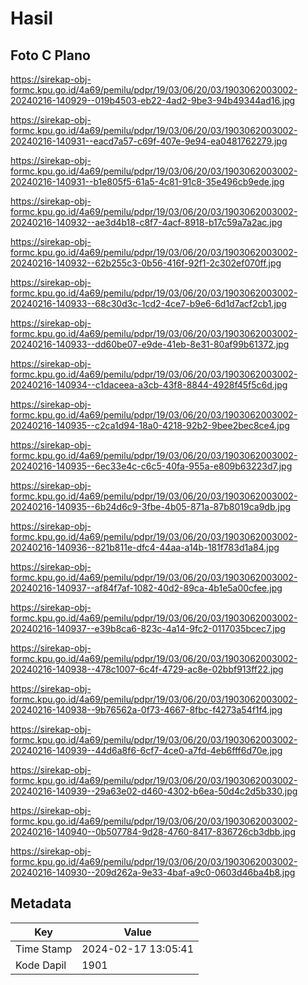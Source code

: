 # Hasil

## Foto C Plano

https://sirekap-obj-formc.kpu.go.id/4a69/pemilu/pdpr/19/03/06/20/03/1903062003002-20240216-140929--019b4503-eb22-4ad2-9be3-94b49344ad16.jpg

https://sirekap-obj-formc.kpu.go.id/4a69/pemilu/pdpr/19/03/06/20/03/1903062003002-20240216-140931--eacd7a57-c69f-407e-9e94-ea0481762279.jpg

https://sirekap-obj-formc.kpu.go.id/4a69/pemilu/pdpr/19/03/06/20/03/1903062003002-20240216-140931--b1e805f5-61a5-4c81-91c8-35e496cb9ede.jpg

https://sirekap-obj-formc.kpu.go.id/4a69/pemilu/pdpr/19/03/06/20/03/1903062003002-20240216-140932--ae3d4b18-c8f7-4acf-8918-b17c59a7a2ac.jpg

https://sirekap-obj-formc.kpu.go.id/4a69/pemilu/pdpr/19/03/06/20/03/1903062003002-20240216-140932--62b255c3-0b56-416f-92f1-2c302ef070ff.jpg

https://sirekap-obj-formc.kpu.go.id/4a69/pemilu/pdpr/19/03/06/20/03/1903062003002-20240216-140933--68c30d3c-1cd2-4ce7-b9e6-6d1d7acf2cb1.jpg

https://sirekap-obj-formc.kpu.go.id/4a69/pemilu/pdpr/19/03/06/20/03/1903062003002-20240216-140933--dd60be07-e9de-41eb-8e31-80af99b61372.jpg

https://sirekap-obj-formc.kpu.go.id/4a69/pemilu/pdpr/19/03/06/20/03/1903062003002-20240216-140934--c1daceea-a3cb-43f8-8844-4928f45f5c6d.jpg

https://sirekap-obj-formc.kpu.go.id/4a69/pemilu/pdpr/19/03/06/20/03/1903062003002-20240216-140935--c2ca1d94-18a0-4218-92b2-9bee2bec8ce4.jpg

https://sirekap-obj-formc.kpu.go.id/4a69/pemilu/pdpr/19/03/06/20/03/1903062003002-20240216-140935--6ec33e4c-c6c5-40fa-955a-e809b63223d7.jpg

https://sirekap-obj-formc.kpu.go.id/4a69/pemilu/pdpr/19/03/06/20/03/1903062003002-20240216-140935--6b24d6c9-3fbe-4b05-871a-87b8019ca9db.jpg

https://sirekap-obj-formc.kpu.go.id/4a69/pemilu/pdpr/19/03/06/20/03/1903062003002-20240216-140936--821b811e-dfc4-44aa-a14b-181f783d1a84.jpg

https://sirekap-obj-formc.kpu.go.id/4a69/pemilu/pdpr/19/03/06/20/03/1903062003002-20240216-140937--af84f7af-1082-40d2-89ca-4b1e5a00cfee.jpg

https://sirekap-obj-formc.kpu.go.id/4a69/pemilu/pdpr/19/03/06/20/03/1903062003002-20240216-140937--e39b8ca6-823c-4a14-9fc2-0117035bcec7.jpg

https://sirekap-obj-formc.kpu.go.id/4a69/pemilu/pdpr/19/03/06/20/03/1903062003002-20240216-140938--478c1007-6c4f-4729-ac8e-02bbf913ff22.jpg

https://sirekap-obj-formc.kpu.go.id/4a69/pemilu/pdpr/19/03/06/20/03/1903062003002-20240216-140938--9b76562a-0f73-4667-8fbc-f4273a54f1f4.jpg

https://sirekap-obj-formc.kpu.go.id/4a69/pemilu/pdpr/19/03/06/20/03/1903062003002-20240216-140939--44d6a8f6-6cf7-4ce0-a7fd-4eb6fff6d70e.jpg

https://sirekap-obj-formc.kpu.go.id/4a69/pemilu/pdpr/19/03/06/20/03/1903062003002-20240216-140939--29a63e02-d460-4302-b6ea-50d4c2d5b330.jpg

https://sirekap-obj-formc.kpu.go.id/4a69/pemilu/pdpr/19/03/06/20/03/1903062003002-20240216-140940--0b507784-9d28-4760-8417-836726cb3dbb.jpg

https://sirekap-obj-formc.kpu.go.id/4a69/pemilu/pdpr/19/03/06/20/03/1903062003002-20240216-140930--209d262a-9e33-4baf-a9c0-0603d46ba4b8.jpg


## Metadata

| Key        | Value               |
| ---------- | ------------------- |
| Time Stamp | 2024-02-17 13:05:41 |
| Kode Dapil | 1901                |



